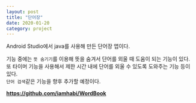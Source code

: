 ```yaml
---
layout: post
title: "단어장"
date: 2020-01-20
category: project
---
```


Android Studio에서 java를 사용해 만든 단어장 앱이다.

기능 중에는 `뜻 숨기기`를 이용해 뜻을 숨겨서 단어를 외울 때 도움이 되는 기능이 있다. 또 타이머 기능을 사용해서 제한 시간 내에 단어를 외울 수 있도록 도와주는 기능 등이 있다.  
`단어 검색`같은 기능을 향후 추가할 예정이다.

**<https://github.com/iamhabi/WordBook>**